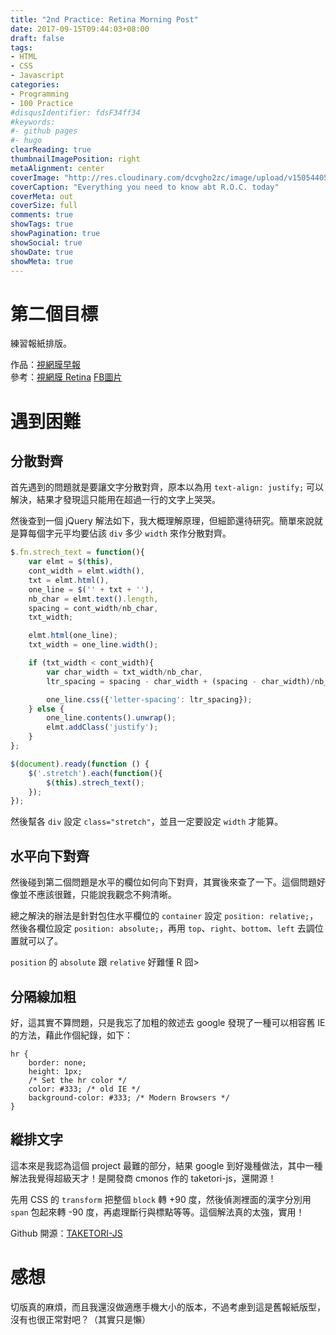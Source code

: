 ```yaml
---
title: "2nd Practice: Retina Morning Post"
date: 2017-09-15T09:44:03+08:00
draft: false
tags:
- HTML
- CSS
- Javascript
categories:
- Programming
- 100 Practice
#disqusIdentifier: fdsF34ff34
#keywords:
#- github pages
#- hugo
clearReading: true
thumbnailImagePosition: right
metaAlignment: center
coverImage: "http://res.cloudinary.com/dcvgho2zc/image/upload/v1505440548/2nd-practice-cover_pyfetr.jpg"
coverCaption: "Everything you need to know abt R.O.C. today"
coverMeta: out
coverSize: full
comments: true
showTags: true
showPagination: true
showSocial: true
showDate: true
showMeta: true
---
```

<!-- toc -->

# 第二個目標

練習報紙排版。

作品：[視網膜早報](https://goo.gl/ZEByGt)  
參考：[視網膜 Retina](https://www.facebook.com/EYECTVretina/) [FB圖片](https://goo.gl/iy9tFF)

# 遇到困難

## 分散對齊

首先遇到的問題就是要讓文字分散對齊，原本以為用 `text-align: justify;` 可以解決，結果才發現這只能用在超過一行的文字上哭哭。

然後查到一個 jQuery 解法如下，我大概理解原理，但細節還待研究。簡單來說就是算每個字元平均要佔該 `div` 多少 `width` 來作分散對齊。
    
```javascript
$.fn.strech_text = function(){
    var elmt = $(this),
    cont_width = elmt.width(),
    txt = elmt.html(),
    one_line = $('' + txt + ''),
    nb_char = elmt.text().length,
    spacing = cont_width/nb_char,
    txt_width;

    elmt.html(one_line);
    txt_width = one_line.width();

    if (txt_width < cont_width){
        var char_width = txt_width/nb_char,
        ltr_spacing = spacing - char_width + (spacing - char_width)/nb_char;

        one_line.css({'letter-spacing': ltr_spacing});
    } else {
        one_line.contents().unwrap();
        elmt.addClass('justify');
    }
};

$(document).ready(function () {
    $('.stretch').each(function(){
        $(this).strech_text();
    });
});
```

然後幫各 `div` 設定 `class="stretch"`，並且一定要設定 `width` 才能算。

## 水平向下對齊

然後碰到第二個問題是水平的欄位如何向下對齊，其實後來查了一下。這個問題好像並不應該很難，只能說我觀念不夠清晰。

總之解決的辦法是針對包住水平欄位的 `container` 設定 `position: relative;`，然後各欄位設定 `position: absolute;`，再用 `top`、`right`、`bottom`、`left` 去調位置就可以了。

`position` 的 `absolute` 跟 `relative` 好難懂 R 囧>

## 分隔線加粗

好，這其實不算問題，只是我忘了加粗的敘述去 google 發現了一種可以相容舊 IE 的方法，藉此作個紀錄，如下：
    
```
hr {
    border: none;
    height: 1px;
    /* Set the hr color */
    color: #333; /* old IE */
    background-color: #333; /* Modern Browsers */
}
```

## 縱排文字

這本來是我認為這個 project 最難的部分，結果 google 到好幾種做法，其中一種解法我覺得超級天才！是開發商 cmonos 作的 taketori-js，還開源！

先用 CSS 的 `transform` 把整個 `block` 轉 +90 度，然後偵測裡面的漢字分別用 `span` 包起來轉 -90 度，再處理斷行與標點等等。這個解法真的太強，實用！

Github 開源：[TAKETORI-JS](https://github.com/cmonos/TAKETORI-JS)

# 感想

切版真的麻煩，而且我還沒做適應手機大小的版本，不過考慮到這是舊報紙版型，沒有也很正常對吧？（其實只是懶）
